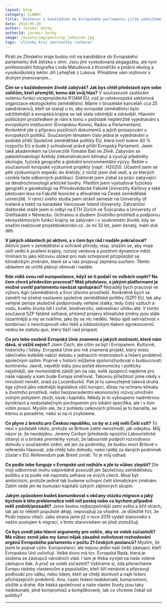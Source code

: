 ```yaml
---
layout: blog
category: CLANKY
title: 'Rozhovor s kandidátem do Evropského parlamentu jiřím Lehejčkem'
date: 2019-05-20
author: Jaromír Horký
authorId: jaromir.horky
image: /assets/img/posts/ep_lehejcek.jpg   
tags: 'zlinsky-kraj zeurovolby rozhovor'
---
```

Piráti ze Zlínského kraje budou mít na kandidátce do Evropského parlamentu dvě želízka v ohni. Jsou jimi vystudovaná pegagožka, ale nyní profesionální fotografka Linda Matušková z Kroměříže a polární ekolog a vysokoškolský lektor Jiří Lehejček z Lukova. Přinášíme vám rozhovor s druhým jmenovaným...

__Čím se v každodenním životě zabýváš? Jak bys chtěl představit sým sebe voličům, kteří přemýšlí, komu dát svůj hlas?__
V současnosti zastávám volenou funkci viceprezidenta IFOAM EU, což je celoevropská sektorová organizace ekologického zemědělství. Máme v bruselské kanceláři cca 25 zaměstnanců, kteří se starají o to, aby evropské zemědělství bylo udržitelnější a evropská krajina se tak stala odolnější a zdravější. Hlavním politickým prostředkem je nám k tomu v podstatě nepřetržité vyjednávání s evropskými institucemi (Evropskou Komisí, Radou a Parlamentem). Konkrétně jde o přípravu pozičních dokumentů a jejich prosazování u evropských politiků. Současným tématem číslo jedna je vyjednávání o podobě příští Společné zemědělské politiky EU, která tvoří kolem 40 % rozpočtu EU a bude ji schvalovat právě příští Evropský Parlament. Jsem také akademikem na Univerzitě Tomáše Bati ve Zlíně. Zabývám se paleoklimatologií Arktidy (rekonstrukcemi klimatu) a vyučuji předměty ekologie, fyzická geografie a globální environmentální výzvy. Řeším v současnosti evropské výzkumné projekty (např.: H2020). Účastnil jsem se pěti výzkumných expedic do Arktidy, z nichž jsem dvě vedl, a ze kterých vznikla řada odborných publikací. Doktorát jsem získal za práci zabývající se dendrochronologií arktické tundry. Předtím jsem vystudoval fyzickou geografii a geoekologii na Přírodovědecké Fakultě Univerzity Karlovy a také pěstování lesa na Fakultě lesnické a dřevařské na České zemědělské univerzitě. V rámci svého studia jsem strávil semestr na University of Iceland a totéž na kanadské Vancouver Island University. Zahraniční doktorské stáže jsem si odbyl na ETH Zürich ve Švýcarsku a University of Greifswald v Německu. Ochranou a studiem životního prostředí a podporou ekosystémových funkcí krajiny se zabývám i v soukromém životě, kdy se snažím realizovat projektbiokoridor.cz. Je mi 32 let, jsem ženatý, mám dvě děti.

__V jakých oblastech jsi aktivní, a v čem bys rád i nadále pokračoval?__
Aktivní jsem v zemědělství a ochraně přírody, resp. snažím se, aby moje úsilí vedlo k posílení krajiny, rozvoji venkova a pozitivní dynamice měst. Vnímám to jako klíčovou oblast pro naši schopnost přizpůsobit se klimatickým změnám, které se u nás projevují zejména suchem. Těmto oblastem se určitě plánuji věnovat i nadále.

__Kde vidíš svou roli europoslance, když se ti podaří ve volbách uspět? Na čem chceš především pracovat? Máš představu, s jakými platformami je možné uvnitř parlamentu navázat spolupráci?__
Nejraději bych pracoval ve výboru Agri (zemědělství) a Envi (životní prostředí). Konkrétně bych se zaměřil na účelné nastavení společné zemědělské politiky (SZP) EU, tak aby veřejné peníze skutečně podporovaly veřejné statky, tedy čistý vzduch a vodu, kvalitu života lidí i zvířat, biodiverzitu, sekvestraci uhlíku atd. V tomto současná SZP fatálně selhává, přičemž projevy klimatické změny jsou stále razantnější a my se tváříme, jako by se nic nedělo. Nebo spíš setrvačnost v kombinaci s neschopností věci řešit a lobbistickým tlakem agrokoncernů vedou ke statutu quo, který tlačí nad propast.

__Co pro tebe osobně Evropská Unie znamená a jakých možností, které nám dává, si vážíš nejvíc?__
Jsem Čech, ale cítím se být i Evropanem. Kulturně, historicky i lidsky. Evropská Unie pro mě znamená projekt, který místo válečného kolbiště nabízí debatu v jednacích místnostech a řešení problémů společným úsilím. Poprvé v historii můžeme spolurozhodovat o budoucnosti kontinentu. Jasně, největší státy jsou pořád ekonomicky i politicky nejsilnější, ale momentálně záleží jen na nás, kolik spojenců najdeme pro naše nápady a kam bude Evropa směřovat. Takovou příležitost jsme nikdy v minulosti neměli, snad za Lucemburků. Pak je tu samozřejmě taková druhá liga výhod jako odolnější legislativa vůči korupci, důraz na ochranu klimatu a životního prostředí, nebo bezprecedentní ekonomický rozvoj umožněn volným pohybem zboží, osob i kapitálu. Někdy je to vykoupeno nadměrnou byrokracií a nedostatečným pochopením pro lokální specifika, ale i v tom vidím posun. Myslím ale, že z pohledu celkových přínosů je to banalita, se kterou si poradíme, nebo si na ni zvykneme.

__Co plyne z brexitu pro Českou republiku, co by si z něj měli Češi vzít?__
To neví v podstatě nikdo, protože se Britové zatím nerozhodli, jak odejdou. Můj názor je, že neodejdou. Jeremy Corbyn (předseda opoziční Labouristické strany) si u britské premiérky vynutí, že labouristé podpoří rozvodovou dohodu v současném znění, ale jen za podmínky, že budou moct Britové v referendu hlasovat, zda chtějí tuto dohodu, nebo raději za daných podmínek zůstat v EU. Referendum pak Brexit zvrátí. To je můj odhad.

__Co podle tebe funguje v Evropské unii nejhůře a jde to vůbec zlepšit?__
Dle mojí odbornosti mohu odpovědně posoudit jen Společnou zemědělskou politiku a ta podle mě naprosto selhává ve svých cílech. Musí být ambiciózní, protože jedině tak budeme schopni čelit klimatickým změnám. Zatím vede jen ke kumulaci kapitálů úzkých zájmových skupin.

__Jakým způsobem budeš komunikovat s občany otázku migrace a jaký bychom k této problematice měli mít postoj nebo co bychom případně měli změnit/prosadit?__
Jsme šestou nejbezpečnější zemí světa a šířit strach, tak jak to někteří populisté dělají, nepovažuji za vhodné. Je důležité říct, že Piráti nejsou vítači. Jako strana jsme již v roce 2015 vydali stanovisko s naším postojem k migraci, s tímto stanoviskem se plně ztotožňuji.

__Co bys uvedl jako hlavní argumenty pro voliče, aby se voleb zúčastnili? Má vůbec země jako my šanci nějak zásadně ovlivňovat rozhodování orgánů Evropského parlamentu v počtu 21 českých poslanců?__
Myslím, že jsem to popsal výše. Europoslanci, ale nejsou jediní naši čeští zástupci, kteří Evropskou Unii ovlivňují. Velké slovo má tzv. Evropská Rada, která je složena ze zástupců národních vlád. I tam je třeba vyvíjet na naše volené zástupce tlak. A proč se voleb zúčastnit? Vybíráme si, zda přenecháme Evropu rádoby vlastencům a populistům, kteří šíří nenávist a připravují podhoubí pro válku, nebo lidem, kteří se chtějí domluvit a najít řešení přicházejících problémů. Ano, často řešení nedokonalé, kompromisní, složité a drahé. Ale lidská společnost a naše vlastní životy jsou taky nedokonalé, plné kompromisů a komplikované, tak co chceme čekat od politiky?

- - -
